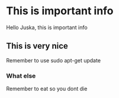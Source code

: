 # This is important info

Hello Juska, this is important info


## This is very nice

Remember to use sudo apt-get update

### What else

Remember to eat so you dont die
